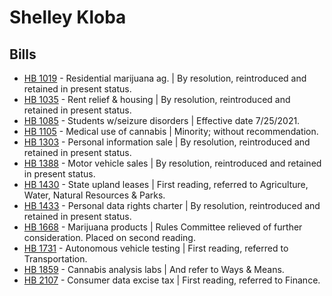 # Shelley Kloba
## Bills
* [HB 1019](/bill/2021-22/hb/1019/) - Residential marijuana ag. | By resolution, reintroduced and retained in present status.
* [HB 1035](/bill/2021-22/hb/1035/) - Rent relief & housing | By resolution, reintroduced and retained in present status.
* [HB 1085](/bill/2021-22/hb/1085/) - Students w/seizure disorders | Effective date 7/25/2021.
* [HB 1105](/bill/2021-22/hb/1105/) - Medical use of cannabis | Minority; without recommendation.
* [HB 1303](/bill/2021-22/hb/1303/) - Personal information sale | By resolution, reintroduced and retained in present status.
* [HB 1388](/bill/2021-22/hb/1388/) - Motor vehicle sales | By resolution, reintroduced and retained in present status.
* [HB 1430](/bill/2021-22/hb/1430/) - State upland leases | First reading, referred to Agriculture, Water, Natural Resources & Parks.
* [HB 1433](/bill/2021-22/hb/1433/) - Personal data rights charter | By resolution, reintroduced and retained in present status.
* [HB 1668](/bill/2021-22/hb/1668/) - Marijuana products | Rules Committee relieved of further consideration.  Placed on second reading.
* [HB 1731](/bill/2021-22/hb/1731/) - Autonomous vehicle testing | First reading, referred to Transportation.
* [HB 1859](/bill/2021-22/hb/1859/) - Cannabis analysis labs | And refer to Ways & Means.
* [HB 2107](/bill/2021-22/hb/2107/) - Consumer data excise tax | First reading, referred to Finance.
